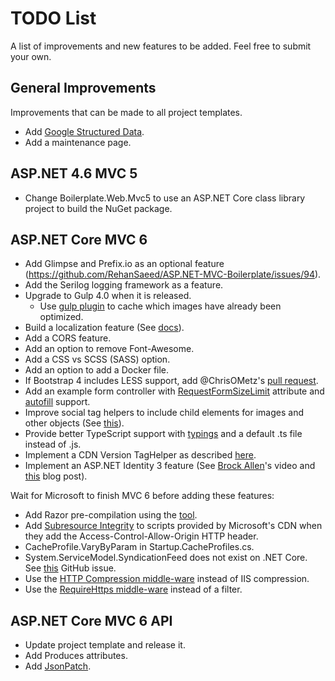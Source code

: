 # TODO List

A list of improvements and new features to be added. Feel free to submit your own.

## General Improvements

Improvements that can be made to all project templates.

- Add [Google Structured Data](https://developers.google.com/structured-data/).
- Add a maintenance page.

## ASP.NET 4.6 MVC 5

- Change Boilerplate.Web.Mvc5 to use an ASP.NET Core class library project to build the NuGet package.

## ASP.NET Core MVC 6

- Add Glimpse and Prefix.io as an optional feature (https://github.com/RehanSaeed/ASP.NET-MVC-Boilerplate/issues/94).
- Add the Serilog logging framework as a feature.
- Upgrade to Gulp 4.0 when it is released.
  - Use [gulp plugin](https://github.com/gulpjs/gulp#incremental-builds) to cache which images have already been optimized.
- Build a localization feature (See [docs](https://docs.asp.net/en/1.0.0-rc2/fundamentals/localization.html)).
- Add a CORS feature.
- Add an option to remove Font-Awesome.
- Add a CSS vs SCSS (SASS) option.
- Add an option to add a Docker file.
- If Bootstrap 4 includes LESS support, add @ChrisOMetz's [pull request](https://github.com/RehanSaeed/ASP.NET-MVC-Boilerplate/pulls).
- Add an example form controller with [RequestFormSizeLimit](https://github.com/aspnet/Entropy/blob/dd60ba088cadb5bd82bddd3f22ed76069b4b5639/samples/Mvc.FileUpload/Controllers/RequestFormLimitsController.cs) attribute and [autofill](http://blog.cloudfour.com/autofill-what-web-devs-should-know-but-dont/) support.
- Improve social tag helpers to include child elements for images and other objects (See [this](https://channel9.msdn.com/Series/aspnetmonsters/Episode-19-Building-Advanced-Tag-Helpers?ocid=player)).
- Provide better TypeScript support with [typings](https://github.com/DefinitelyTyped/tsd/issues/269) and a default .ts file instead of .js.
- Implement a CDN Version TagHelper as described [here](https://github.com/RehanSaeed/ASP.NET-MVC-Boilerplate/issues/111#issuecomment-233343619).
- Implement an ASP.NET Identity 3 feature (See [Brock Allen](https://vimeo.com/172009501)'s video and [this](http://blog.securityps.com/2016/08/aspnet-core-basic-security-settings.html) blog post).

Wait for Microsoft to finish MVC 6 before adding these features:

- Add Razor pre-compilation using the [tool](https://github.com/aspnet/MvcPrecompilation/blob/dev/testapps/SimpleApp/project.json).
- Add [Subresource Integrity](https://scotthelme.co.uk/subresource-integrity/) to scripts provided by Microsoft's CDN when they add the Access-Control-Allow-Origin HTTP header.
- CacheProfile.VaryByParam in Startup.CacheProfiles.cs.
- System.ServiceModel.SyndicationFeed does not exist on .NET Core. See [this](https://github.com/dotnet/wcf/issues/76#issuecomment-111420491) GitHub issue.
- Use the [HTTP Compression middle-ware](https://github.com/aspnet/BasicMiddleware/issues/34) instead of IIS compression.
- Use the [RequireHttps middle-ware](https://github.com/aspnet/BasicMiddleware/issues/31) instead of a filter.

## ASP.NET Core MVC 6 API

- Update project template and release it.
- Add Produces attributes.
- Add [JsonPatch](https://github.com/aspnet/JsonPatch).
